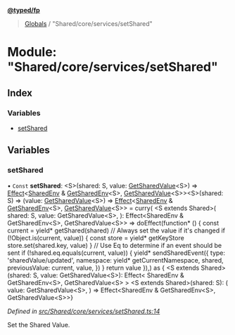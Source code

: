 **[@typed/fp](../README.md)**

> [Globals](../globals.md) / "Shared/core/services/setShared"

# Module: "Shared/core/services/setShared"

## Index

### Variables

* [setShared](_shared_core_services_setshared_.md#setshared)

## Variables

### setShared

• `Const` **setShared**: \<S>(shared: S, value: [GetSharedValue](_shared_core_model_shared_.md#getsharedvalue)\<S>) => [Effect](_effect_effect_.effect.md)\<[SharedEnv](../interfaces/_shared_core_services_sharedenv_.sharedenv.md) & [GetSharedEnv](_shared_core_model_shared_.md#getsharedenv)\<S>, [GetSharedValue](_shared_core_model_shared_.md#getsharedvalue)\<S>>\<S>(shared: S) => (value: [GetSharedValue](_shared_core_model_shared_.md#getsharedvalue)\<S>) => [Effect](_effect_effect_.effect.md)\<[SharedEnv](../interfaces/_shared_core_services_sharedenv_.sharedenv.md) & [GetSharedEnv](_shared_core_model_shared_.md#getsharedenv)\<S>, [GetSharedValue](_shared_core_model_shared_.md#getsharedvalue)\<S>> = curry( \<S extends Shared>( shared: S, value: GetSharedValue\<S>, ): Effect\<SharedEnv & GetSharedEnv\<S>, GetSharedValue\<S>> => doEffect(function* () { const current = yield* getShared(shared) // Always set the value if it's changed if (!Object.is(current, value)) { const store = yield* getKeyStore store.set(shared.key, value) } // Use Eq to determine if an event should be sent if (!shared.eq.equals(current, value)) { yield* sendSharedEvent({ type: 'sharedValue/updated', namespace: yield* getCurrentNamespace, shared, previousValue: current, value, }) } return value }),) as { \<S extends Shared>(shared: S, value: GetSharedValue\<S>): Effect\< SharedEnv & GetSharedEnv\<S>, GetSharedValue\<S> > \<S extends Shared>(shared: S): ( value: GetSharedValue\<S>, ) => Effect\<SharedEnv & GetSharedEnv\<S>, GetSharedValue\<S>>}

*Defined in [src/Shared/core/services/setShared.ts:14](https://github.com/TylorS/typed-fp/blob/8639976/src/Shared/core/services/setShared.ts#L14)*

Set the Shared Value.
